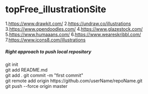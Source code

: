 # topFree_illustrationSite
1.https://www.drawkit.com/
2.https://undraw.co/illustrations
3.https://www.opendoodles.com/
4.https://www.glazestock.com/
5.https://www.humaaans.com/
6.https://www.weareskribbl.com/
7.https://www.icons8.com/illustrations

<h5>Right approach to push local repository</h5>
git init <br>
git add README.md<br>
git add .
git commit -m "first commit"<br>
git remote add origin https://github.com/userName/repoName.git<br>
git push --force origin master <!-- when reject by git then push it forcefully --><br>
